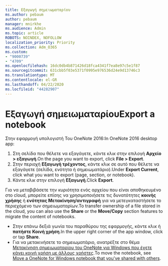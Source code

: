```yaml
---
title: Εξαγωγή σημειωματαρίου
ms.author: pebaum
author: pebaum
manager: mnirkhe
ms.audience: Admin
ms.topic: article
ROBOTS: NOINDEX, NOFOLLOW
localization_priority: Priority
ms.collection: Adm_O365
ms.custom:
- "9000739"
- "4709"
ms.openlocfilehash: 16dc0db4b871426d18fca4341f7ea8e97c5e1f87
ms.sourcegitcommit: 631cbb5f03e5371f0995e976536d24e9d13746c3
ms.translationtype: MT
ms.contentlocale: el-GR
ms.lasthandoff: 04/22/2020
ms.locfileid: "44282907"
---
```

# <a name="export-a-notebook"></a><span data-ttu-id="a7062-102">Εξαγωγή σημειωματαρίου</span><span class="sxs-lookup"><span data-stu-id="a7062-102">Export a notebook</span></span>

<span data-ttu-id="a7062-103">Στην εφαρμογή υπολογιστή Του OneNote 2016:</span><span class="sxs-lookup"><span data-stu-id="a7062-103">In OneNote 2016 desktop app:</span></span>

1. <span data-ttu-id="a7062-104">Στη σελίδα που θέλετε να εξαγάγετε, κάντε κλικ στην επιλογή **Αρχείο > εξαγωγή**.</span><span class="sxs-lookup"><span data-stu-id="a7062-104">On the page you want to export, click **File > Export**.</span></span>
2. <span data-ttu-id="a7062-105">Στην περιοχή **Εξαγωγή τρέχοντος**, κάντε κλικ σε αυτό που θέλετε να εξαγάγετε (σελίδα, ενότητα ή σημειωματάριο).</span><span class="sxs-lookup"><span data-stu-id="a7062-105">Under **Export Current**, click what you want to export (page, section, or notebook).</span></span>
3. <span data-ttu-id="a7062-106">Κάντε κλικ στην επιλογή **Εξαγωγή**.</span><span class="sxs-lookup"><span data-stu-id="a7062-106">Click **Export**.</span></span>
 
<span data-ttu-id="a7062-107">Για να μεταβιβάσετε την κυριότητα ενός αρχείου που είναι αποθηκευμένο στο cloud, μπορείτε επίσης να χρησιμοποιήσετε τις δυνατότητες **κοινής χρήσης** ή **ενότητας Μετακίνηση/αντιγραφή** για να μετεγκαταστήσετε το περιεχόμενο των σημειωματαρίων.</span><span class="sxs-lookup"><span data-stu-id="a7062-107">To transfer ownership of a file stored in the cloud, you can also use the **Share** or the **Move/Copy** section features to migrate the content of notebooks.</span></span>  

- <span data-ttu-id="a7062-108">Στην επάνω δεξιά γωνία του παραθύρου της εφαρμογής, κάντε κλικ ή **πατήστε Κοινή χρήση**.</span><span class="sxs-lookup"><span data-stu-id="a7062-108">In the upper right corner of the app window, click or tap **Share**.</span></span>
- <span data-ttu-id="a7062-109">Για να μετακινήσετε το σημειωματάριο, ανατρέξτε στο θέμα [Μετακίνηση σημειωματαρίου του OneNote για Windows που έχετε κάνει κοινή χρήση με άλλους χρήστες](https://support.office.com/article/move-a-onenote-for-windows-notebook-that-you-ve-shared-with-others-56c7659e-1850-49a6-8874-e2db6b440cd4?ui=en-US&rs=en-US&ad=US).</span><span class="sxs-lookup"><span data-stu-id="a7062-109">To move the notebook, see [Move a OneNote for Windows notebook that you've shared with others](https://support.office.com/article/move-a-onenote-for-windows-notebook-that-you-ve-shared-with-others-56c7659e-1850-49a6-8874-e2db6b440cd4?ui=en-US&rs=en-US&ad=US).</span></span>
